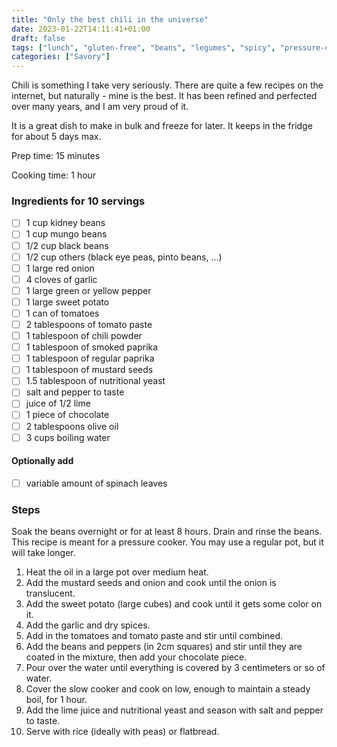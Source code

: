 ```yaml
---
title: "Only the best chili in the universe"
date: 2023-01-22T14:11:41+01:00
draft: false
tags: ["lunch", "gluten-free", "beans", "legumes", "spicy", "pressure-cooker"]
categories: ["Savory"]
---
```


Chili is something I take very seriously. There are quite a few recipes on the internet,
but naturally - mine is the best. It has been refined and perfected over 
many years, and I am very proud of it.

It is a great dish to make in bulk and freeze for later. It keeps in the fridge for about 5 days max.

<div class="recipe" id="recipe">
Prep time: 15 minutes

Cooking time: 1 hour

### Ingredients for 10 servings
- [ ] 1 cup kidney beans
- [ ] 1 cup mungo beans
- [ ] 1/2 cup black beans
- [ ] 1/2 cup others (black eye peas, pinto beans, ...)
- [ ] 1 large red onion
- [ ] 4 cloves of garlic
- [ ] 1 large green or yellow pepper
- [ ] 1 large sweet potato
- [ ] 1 can of tomatoes
- [ ] 2 tablespoons of tomato paste
- [ ] 1 tablespoon of chili powder
- [ ] 1 tablespoon of smoked paprika
- [ ] 1 tablespoon of regular paprika
- [ ] 1 tablespoon of mustard seeds
- [ ] 1.5 tablespoon of nutritional yeast
- [ ] salt and pepper to taste
- [ ] juice of 1/2 lime
- [ ] 1 piece of chocolate
- [ ] 2 tablespoons olive oil
- [ ] 3 cups boiling water
#### Optionally add
- [ ] variable amount of spinach leaves

### Steps
Soak the beans overnight or for at least 8 hours. Drain and rinse the beans. This recipe is meant 
for a pressure cooker. You may use a regular pot, but it will take longer.
1. Heat the oil in a large pot over medium heat.
2. Add the mustard seeds and onion and cook until the onion is translucent.
3. Add the sweet potato (large cubes) and cook until it gets some color on it.
4. Add the garlic and dry spices.
5. Add in the tomatoes and tomato paste and stir until combined.
6. Add the beans and peppers (in 2cm squares) and stir until they are coated in the mixture, then add your chocolate piece.
7. Pour over the water until everything is covered by 3 centimeters or so of water.
8. Cover the slow cooker and cook on low, enough to maintain a steady boil, for 1 hour. 
9. Add the lime juice and nutritional yeast and season with salt and pepper to taste.
10. Serve with rice (ideally with peas) or flatbread.

</div>

